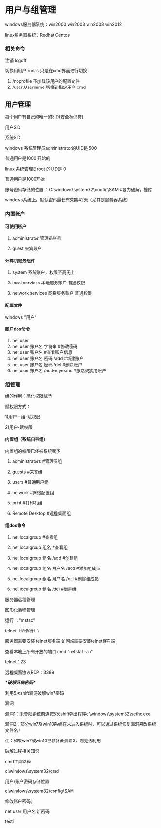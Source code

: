 # 用户与组管理

windows服务器系统：win2000 win2003 win2008 win2012

linux服务器系统：Redhat Centos

###  相关命令

注销 logoff

切换用用户 runas   只是在cmd界面进行切换

1. /noprofile 不加载该用户的配置文件
2. /user:Username 切换到指定用户 cmd

## 用户管理

每个用户有自己的唯一的SID(安全标识符)

用户SID

系统SID

windows 系统管理员administrator的UID是 500

普通用户是1000 开始的

linux 系统管理员root 的UID是 0

普通用户是1000开始

账号密码存储的位置 ：C:\windows\system32\config\SAM #暴力破解，撞库

windows系统上，默认密码最长有效期42天（尤其是服务器系统）

### 内置账户

#### 可使用账户

1. administrator 管理员账号

2. guest 来宾账户


#### 计算机服务组件

1. system 系统账户，权限至高无上

2. local services 本地服务账户 普通权限

3. network services 网络服务账户 普通权限


#### 配置文件

windows ”用户“

#### 账户dos命令

1. net user
2. net user 账户名 字符串  #修改密码
3. net user 账户名     #查看账户信息
4. net user 账户名 密码 /add  #新建账户
5. net user 账户名 密码 /del  #删除账户
6. net user 账户名 /active:yes/no  #激活或禁用账户

 

### 组管理

组的作用：简化权限赋予

赋权限方式：

1)用户 - 组-赋权限

2)用户-赋权限

#### 内置组（系统自带组）

内置组的权限已经被系统赋予

1. administrators    #管理员组

2. guests       #来宾组

3. users        #普通用户组

4. network       #网络配置组

5. print        #打印机组

6. Remote Desktop   #远程桌面组

#### 组dos命令

1. net localgroup   #查看组

2. net localgroup 组名   #查看组

3. net localgroup 组名 /add   #创建组

4. net localgroup 组名 用户名 /add  #添加组成员

5. net localgroup 组名 用户名 /del  #删除组成员

6. net localgroup 组名 /del    #删除组


服务器远程管理

图形化远程管理

运行 ：“mstsc”

telnet（命令行）\

服务器需要安装 telnet服务端 访问端需要安装telnet客户端

查看本地上所有开放的端口 cmd “netstat -an”

telnet：23

远程桌面协议RDP：3389

 

***\*破解系统密码\****

利用5次shift漏洞破解win7密码

漏洞

漏洞1：未登陆系统前连按5次shift弹出程序c:\windows\system32\sethc.exe

漏洞2：部分win7及win10系统在未进入系统时，可以通过系统修复漏洞篡改系统文件名！

注：如果win7或win10已修补此漏洞2，则无法利用

破解过程相关知识

cmd工具路径

c:\windows\system32\cmd

用户/账户密码存储位置

c:\windows\system32\config\SAM

修改账户密码;

net user 用户名 新密码 

test1
